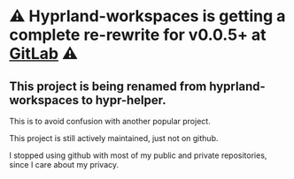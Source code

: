 # ⚠️ Hyprland-workspaces is getting a complete re-rewrite for v0.0.5+ at [GitLab](https://gitlab.com/hegde-atri/hypr-helper) ⚠️
## This project is being renamed from hyprland-workspaces to hypr-helper.

This is to avoid confusion with another popular project.

This project is still actively maintained, just not on github.

I stopped using github with most of my public and private repositories, since I care about my privacy.
